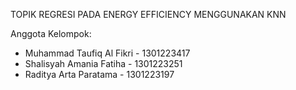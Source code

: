 TOPIK REGRESI PADA ENERGY EFFICIENCY MENGGUNAKAN KNN

Anggota Kelompok:
- Muhammad Taufiq Al Fikri - 1301223417
- Shalisyah Amania Fatiha - 1301223251
- Raditya Arta Paratama - 1301223197
